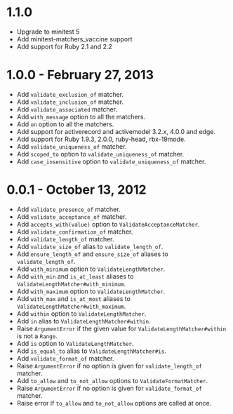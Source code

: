 # 1.1.0

+ Upgrade to minitest 5
+ Add minitest-matchers_vaccine support
+ Add support for Ruby 2.1 and 2.2

# 1.0.0 - February 27, 2013

+ Add `validate_exclusion_of` matcher.
+ Add `validate_inclusion_of` matcher.
+ Add `validate_associated` matcher.
+ Add `with_message` option to all the matchers.
+ Add `on` option to all the matchers.
+ Add support for activerecord and activemodel 3.2.x, 4.0.0 and edge.
+ Add support for Ruby 1.9.3, 2.0.0, ruby-head, rbx-19mode.
+ Add `validate_uniqueness_of` matcher.
+ Add `scoped_to` option to `validate_uniqueness_of` matcher.
+ Add `case_insensitive` option to `validate_uniqueness_of` matcher.

# 0.0.1 - October 13, 2012

+ Add `validate_presence_of` matcher.
+ Add `validate_acceptance_of` matcher.
+ Add `accepts_with(value)` option to `ValidateAcceptanceMatcher`.
+ Add `validate_confirmation_of` matcher.
+ Add `validate_length_of` matcher.
+ Add `validate_size_of` alias to `validate_length_of`.
+ Add `ensure_length_of` and `ensure_size_of` aliases to `validate_length_of`.
+ Add `with_minimum` option to `ValidateLengthMatcher`.
+ Add `with_min` and `is_at_least` aliases to `ValidateLengthMatcher#with_minimum`.
+ Add `with_maximum` option to `ValidateLengthMatcher`.
+ Add `with_max` and `is_at_most` aliases to `ValidateLengthMatcher#with_maximum`.
+ Add `within` option to `ValidateLengthMatcher`.
+ Add `in` alias to `ValidateLengthMatcher#within`.
+ Raise `ArgumentError` if the given value for `ValidateLengthMatcher#within`
  is not a `Range`.
+ Add `is` option to `ValidateLengthMatcher`.
+ Add `is_equal_to` alias to `ValidateLengthMatcher#is`.
+ Add `validate_format_of` matcher.
+ Raise `ArgumentError` if no option is given for `validate_length_of` matcher.
+ Add `to_allow` and `to_not_allow` options to `ValidateFormatMatcher`.
+ Raise `ArgumentError` if no option is given for `validate_format_of` matcher.
+ Raise error if `to_allow` and `to_not_allow` options are called at once.
